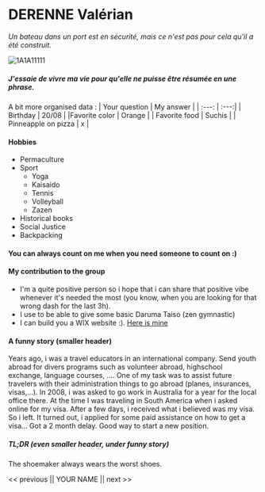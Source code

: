 # DERENNE Valérian

_Un bateau dans un port est en sécurité, mais ce n'est pas pour cela qu'il a été construit._

![1A1A11111](https://user-images.githubusercontent.com/70646854/93339369-c922ba80-f82b-11ea-9d14-a701553ad159.jpg)

##### J'essaie de vivre ma vie pour qu'elle ne puisse être résumée en une phrase.

A bit more organised data : 
| Your question | My answer |
| :---: | :---:|
| Birthday | 20/08  |
|Favorite color | Orange  |
| Favorite food | Suchis |
| Pinneapple on pizza | x |

#### Hobbies

- Permaculture
- Sport 
  - Yoga
  - Kaisaido
  - Tennis
  - Volleyball
  - Zazen
- Historical books
- Social Justice
- Backpacking

#### You can always count on me when you need someone to count on :)

#### My contribution to the group

- I'm a quite positive person so i hope that i can share that positive vibe whenever it's needed the most (you know, when you are looking for that wrong dash for the last 3h). 
- I use to be able to give some basic Daruma Taiso (zen gymnastic)
- I can build you a WIX website :). [Here is mine](https://www.socialgoombah.be)

#### A funny story (smaller header)

Years ago, i was a travel educators in an international company. Send youth abroad for divers programs such as volunteer abroad, highschool exchange, language courses, .... One of my task was to assist future travelers with their administration things to go abroad (planes, insurances, visas,...). In 2008, i was asked to go work in Australia for a year for the local office there. At the time I was traveling in South America when i asked online for my visa. After a few days, i received what i believed was my visa. So i left. It turned out, i applied for some paid assistance on how to get a visa... Got a 2 month delay. Good way to start a new position.

##### TL;DR (even smaller header, under funny story)

The shoemaker always wears the worst shoes.

<< previous || YOUR NAME || next >>
